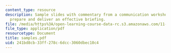 ```yaml
---
content_type: resource
description: Sample slides with commentary from a communication workshop on how to
  prepare and deliver an effective briefing.
file: /media/https%3A/open-learning-course-data-rc.s3.amazonaws.com/11-201-gateway-planning-action-fall-2007/241bd8cb33ff278c6dcc3060dbec10c4_samples.pdf
file_type: application/pdf
resourcetype: Document
title: samples.pdf
uid: 241bd8cb-33ff-278c-6dcc-3060dbec10c4
---
```

